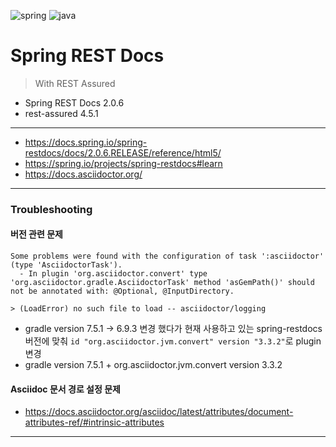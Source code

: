 ![spring](https://img.shields.io/badge/Spring%20boot-2.7.5-green)
![java](https://img.shields.io/badge/Java-11-red)

# Spring REST Docs

> With REST Assured

- Spring REST Docs 2.0.6
- rest-assured 4.5.1

---

- https://docs.spring.io/spring-restdocs/docs/2.0.6.RELEASE/reference/html5/
- https://spring.io/projects/spring-restdocs#learn
- https://docs.asciidoctor.org/

---

### Troubleshooting

#### 버전 관련 문제

```text
Some problems were found with the configuration of task ':asciidoctor' (type 'AsciidoctorTask').
  - In plugin 'org.asciidoctor.convert' type 'org.asciidoctor.gradle.AsciidoctorTask' method 'asGemPath()' should not be annotated with: @Optional, @InputDirectory.
```

```text
> (LoadError) no such file to load -- asciidoctor/logging
```

- gradle version 7.5.1 -> 6.9.3 변경 했다가 현재 사용하고 있는 spring-restdocs 버전에 맞춰 `id "org.asciidoctor.jvm.convert" version "3.3.2"`로 plugin 변경
- gradle version 7.5.1 + org.asciidoctor.jvm.convert version 3.3.2

#### Asciidoc 문서 경로 설정 문제

- https://docs.asciidoctor.org/asciidoc/latest/attributes/document-attributes-ref/#intrinsic-attributes

---

